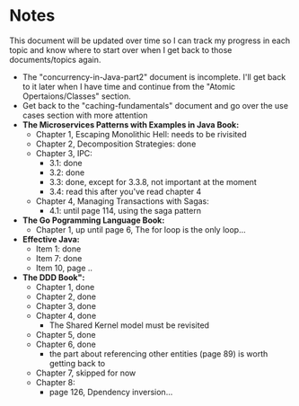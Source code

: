 # Notes
This document will be updated over time so I can track my progress in each topic and know where to start over when I get back to those documents/topics again.
- The "concurrency-in-Java-part2" document is incomplete. I'll get back to it later when I have time and continue from the "Atomic Opertaions/Classes" section.
- Get back to the "caching-fundamentals" document and go over the use cases section with more attention
- **The Microservices Patterns with Examples in Java Book:**
    - Chapter 1, Escaping Monolithic Hell: needs to be rivisited
    - Chapter 2, Decomposition Strategies: done
    - Chapter 3, IPC:
        - 3.1: done
        - 3.2: done
        - 3.3: done, except for 3.3.8, not important at the moment
        - 3.4: read this after you've read chapter 4
    - Chapter 4, Managing Transactions with Sagas:
        - 4.1: until page 114, using the saga pattern
- **The Go Pogramming Language Book:**
    - Chapter 1, up until page 6, The for loop is the only loop...
- **Effective Java:**
    - Item 1: done
    - Item 7: done
    - Item 10, page ..
- **The DDD Book":**
    - Chapter 1, done
    - Chapter 2, done
    - Chapter 3, done
    - Chapter 4, done
        - The Shared Kernel model must be revisited
    - Chapter 5, done
    - Chapter 6, done
        - the part about referencing other entities (page 89) is worth getting back to
    - Chapter 7, skipped for now
    - Chapter 8:
        - page 126, Dpendency inversion...

